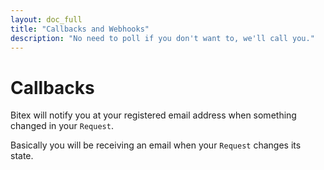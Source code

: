 ```yaml
---
layout: doc_full
title: "Callbacks and Webhooks"
description: "No need to poll if you don't want to, we'll call you."
---
```


# Callbacks

Bitex will notify you at your registered email address when something changed in your
`Request`.

Basically you will be receiving an email when your `Request` changes its state.
